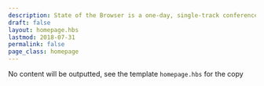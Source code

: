 ```yaml
---
description: State of the Browser is a one-day, single-track conference with widely varying talks about the modern web
draft: false
layout: homepage.hbs
lastmod: 2018-07-31
permalink: false
page_class: homepage
---
```


No content will be outputted, see the template `homepage.hbs` for the copy
